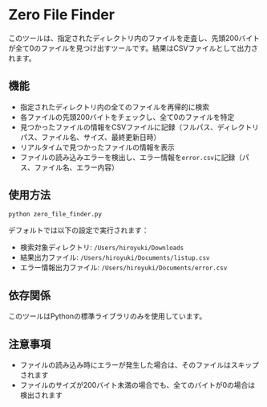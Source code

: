# Zero File Finder

このツールは、指定されたディレクトリ内のファイルを走査し、先頭200バイトが全て0のファイルを見つけ出すツールです。結果はCSVファイルとして出力されます。

## 機能

- 指定されたディレクトリ内の全てのファイルを再帰的に検索
- 各ファイルの先頭200バイトをチェックし、全て0のファイルを特定
- 見つかったファイルの情報をCSVファイルに記録（フルパス、ディレクトリパス、ファイル名、サイズ、最終更新日時）
- リアルタイムで見つかったファイルの情報を表示
- ファイルの読み込みエラーを検出し、エラー情報を`error.csv`に記録（パス、ファイル名、エラー内容）

## 使用方法

```python
python zero_file_finder.py
```

デフォルトでは以下の設定で実行されます：
- 検索対象ディレクトリ: `/Users/hiroyuki/Downloads`
- 結果出力ファイル: `/Users/hiroyuki/Documents/listup.csv`
- エラー情報出力ファイル: `/Users/hiroyuki/Documents/error.csv`

## 依存関係

このツールはPythonの標準ライブラリのみを使用しています。

## 注意事項

- ファイルの読み込み時にエラーが発生した場合は、そのファイルはスキップされます
- ファイルのサイズが200バイト未満の場合でも、全てのバイトが0の場合は検出されます
